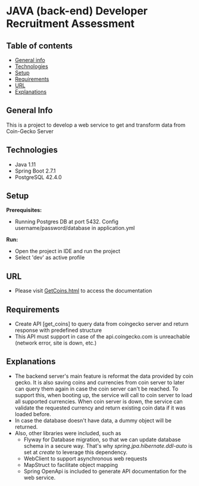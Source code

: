 # JAVA (back-end) Developer Recruitment Assessment

## Table of contents

* [General info](#general-info)
* [Technologies](#technologies)
* [Setup](#setup)
* [Requirements](#requirements)
* [URL](#url)
* [Explanations](#explanation)

## General Info

This is a project to develop a web service to get and transform data from Coin-Gecko Server

## Technologies

* Java 1.11
* Spring Boot 2.7.1
* PostgreSQL 42.4.0

## Setup

**Prerequisites:**

- Running Postgres DB at port 5432. Config username/password/database in application.yml

**Run:**

- Open the project in IDE and run the project
- Select 'dev' as active profile

## URL

- Please visit [GetCoins.html](http://localhost:8080/getcoins.html) to access the documentation

## Requirements

- Create API [get_coins] to query data from coingecko server and return response with predefined structure
- This API must support in case of the api.coingecko.com is unreachable (network error, site is down, etc.)

## Explanations

- The backend server's main feature is reformat the data provided by coin gecko.
  It is also saving coins and currencies from coin server to later can query them again in case the coin server can't be
  reached. To support this, when booting up, the service will call to coin server to load all supported currencies. When
  coin server is down, the service can validate the requested currency and return existing coin data if it was loaded before.
- In case the database doesn't have data, a dummy object will be returned.
- Also, other libraries were included, such as
    - Flyway for Database migration, so that we can update database schema in a secure way. That's why
      _spring.jpa.hibernate.ddl-auto_ is set at _create_ to leverage this dependency.
    - WebClient to support asynchronous web requests
    - MapStruct to facilitate object mapping
    - Spring OpenApi is included to generate API documentation for the web service.

